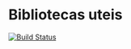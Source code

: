 # Bibliotecas uteis 

[![Build Status](https://travis-ci.org/johndizaro/bibliotecas.svg?branch=master)](https://travis-ci.org/johndizaro/bibliotecas)



